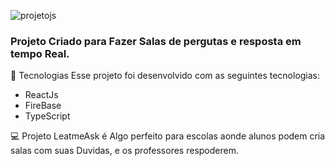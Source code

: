 ![projetojs](https://user-images.githubusercontent.com/49276851/131171775-a97aa7ce-4224-462c-b34c-f71f38c37dfa.png)




### Projeto Criado para Fazer Salas  de pergutas e resposta em tempo Real.

🧪 Tecnologias
Esse projeto foi desenvolvido com as seguintes tecnologias:

+ ReactJs
+ FireBase
+ TypeScript

💻 Projeto
LeatmeAsk é Algo perfeito para escolas aonde alunos podem cria salas com suas Duvidas, e os professores respoderem.


